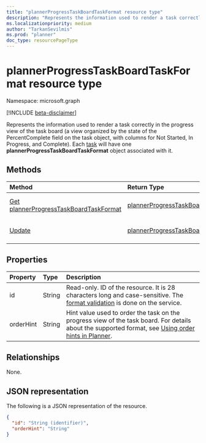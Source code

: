 ```yaml
---
title: "plannerProgressTaskBoardTaskFormat resource type"
description: "Represents the information used to render a task correctly in the progress view of the task board (a view organized by the state of the PercentComplete field on the task object, with columns for Not Started, In Progress, and Complete)."
ms.localizationpriority: medium
author: "TarkanSevilmis"
ms.prod: "planner"
doc_type: resourcePageType
---
```


# plannerProgressTaskBoardTaskFormat resource type

Namespace: microsoft.graph

[!INCLUDE [beta-disclaimer](../../includes/beta-disclaimer.md)]

Represents the information used to render a task correctly in the progress view of the task board (a view organized by the state of the PercentComplete field on the task object, with columns for Not Started, In Progress, and Complete). Each [task](plannertask.md) will have one **plannerProgressTaskBoardTaskFormat** object associated with it.


## Methods

| Method		   | Return Type	|Description|
|:---------------|:--------|:----------|
|[Get plannerProgressTaskBoardTaskFormat](../api/plannerprogresstaskboardtaskformat-get.md) | [plannerProgressTaskBoardTaskFormat](plannerprogresstaskboardtaskformat.md) |Read properties and relationships of **plannerProgressTaskBoardTaskFormat** object.|
|[Update](../api/plannerprogresstaskboardtaskformat-update.md) | [plannerProgressTaskBoardTaskFormat](plannerprogresstaskboardtaskformat.md)	|Update **plannerProgressTaskBoardTaskFormat** object. |

## Properties
| Property	   | Type	|Description|
|:---------------|:--------|:----------|
|id|String| Read-only. ID of the resource. It is 28 characters long and case-sensitive. The [format validation](tasks-identifiers-disclaimer.md) is done on the service.|
|orderHint|String|Hint value used to order the task on the progress view of the task board. For details about the supported format, see [Using order hints in Planner](planner-order-hint-format.md).|

## Relationships
None.


## JSON representation
The following is a JSON representation of the resource.

<!-- {
  "blockType": "resource",
  "optionalProperties": [

  ],
  "@odata.type": "microsoft.graph.plannerProgressTaskBoardTaskFormat"
}-->

```json
{
  "id": "String (identifier)",
  "orderHint": "String"
}
```

<!-- uuid: 8fcb5dbc-d5aa-4681-8e31-b001d5168d79
2015-10-25 14:57:30 UTC -->
<!--
{
  "type": "#page.annotation",
  "description": "plannerProgressTaskBoardTaskFormat resource",
  "keywords": "",
  "section": "documentation",
  "tocPath": "",
  "suppressions": []
}
-->


